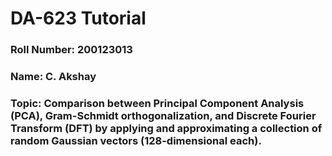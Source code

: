 # DA-623 Tutorial

### Roll Number: 200123013
### Name: C. Akshay

### Topic: Comparison between Principal Component Analysis (PCA), Gram-Schmidt orthogonalization, and Discrete Fourier Transform (DFT) by applying and approximating a collection of random Gaussian vectors (128-dimensional each).
